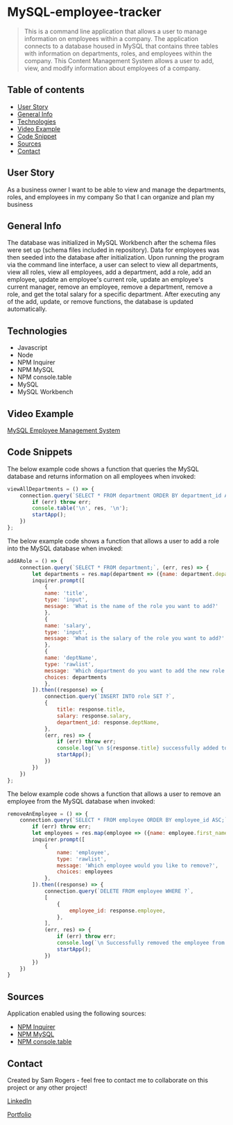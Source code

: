 # MySQL-employee-tracker
> This is a command line application that allows a user to manage information on employees within a company. The application connects to a database housed in MySQL that contains three tables with information on departments, roles, and employees within the company. This Content Management System allows a user to add, view, and modify information about employees of a company.
 
## Table of contents
* [User Story](#user-story)
* [General Info](#general-info)
* [Technologies](#technologies)
* [Video Example](#video-example)
* [Code Snippet](#code-snippet)
* [Sources](#sources)
* [Contact](#contact)

## User Story
As a business owner
I want to be able to view and manage the departments, roles, and employees in my company
So that I can organize and plan my business

## General Info
The database was initialized in MySQL Workbench after the schema files were set up (schema files included in repository). Data for employees was then seeded into the database after initialization. Upon running the program via the command line interface, a user can select to view all departments, view all roles, view all employees, add a department, add a role, add an employee, update an employee's current role, update an employee's current manager, remove an employee, remove a department, remove a role, and get the total salary for a specific department. After executing any of the add, update, or remove functions, the database is updated automatically.

## Technologies
* Javascript
* Node
* NPM Inquirer
* NPM MySQL
* NPM console.table
* MySQL
* MySQL Workbench

## Video Example
[MySQL Employee Management System]()

## Code Snippets

The below example code shows a function that queries the MySQL database and returns information on all employees when invoked:
```js
viewAllDepartments = () => {
    connection.query(`SELECT * FROM department ORDER BY department_id ASC;`, (err, res) => {
        if (err) throw err;
        console.table('\n', res, '\n');
        startApp();
    })
};
```

The below example code shows a function that allows a user to add a role into the MySQL database when invoked:
```js
addARole = () => {
    connection.query(`SELECT * FROM department;`, (err, res) => {
        let departments = res.map(department => ({name: department.department_name, value: department.department_id }));
        inquirer.prompt([
            {
            name: 'title',
            type: 'input',
            message: 'What is the name of the role you want to add?'   
            },
            {
            name: 'salary',
            type: 'input',
            message: 'What is the salary of the role you want to add?'   
            },
            {
            name: 'deptName',
            type: 'rawlist',
            message: 'Which department do you want to add the new role to?',
            choices: departments
            },
        ]).then((response) => {
            connection.query(`INSERT INTO role SET ?`, 
            {
                title: response.title,
                salary: response.salary,
                department_id: response.deptName,
            },
            (err, res) => {
                if (err) throw err;
                console.log(`\n ${response.title} successfully added to database! \n`);
                startApp();
            })
        })
    })
};
```

The below example code shows a function that allows a user to remove an employee from the MySQL database when invoked:
```js
removeAnEmployee = () => {
    connection.query(`SELECT * FROM employee ORDER BY employee_id ASC;`, (err, res) => {
        if (err) throw err;
        let employees = res.map(employee => ({name: employee.first_name + ' ' + employee.last_name, value: employee.employee_id }));
        inquirer.prompt([
            {
                name: 'employee',
                type: 'rawlist',
                message: 'Which employee would you like to remove?',
                choices: employees
            },
        ]).then((response) => {
            connection.query(`DELETE FROM employee WHERE ?`, 
            [
                {
                    employee_id: response.employee,
                },
            ], 
            (err, res) => {
                if (err) throw err;
                console.log(`\n Successfully removed the employee from the database! \n`);
                startApp();
            })
        })
    })
}
```

## Sources
Application enabled using the following sources:

* [NPM Inquirer](https://github.com/SBoudrias/Inquirer.js/)
* [NPM MySQL](https://www.npmjs.com/package/mysql)
* [NPM console.table](https://www.npmjs.com/package/console.table)

## Contact
Created by Sam Rogers - feel free to contact me to collaborate on this project or any other project!

[LinkedIn](https://www.linkedin.com/in/samuelerogers/)

[Portfolio](https://samrogers15.github.io/Current_Portfolio/index.html)
